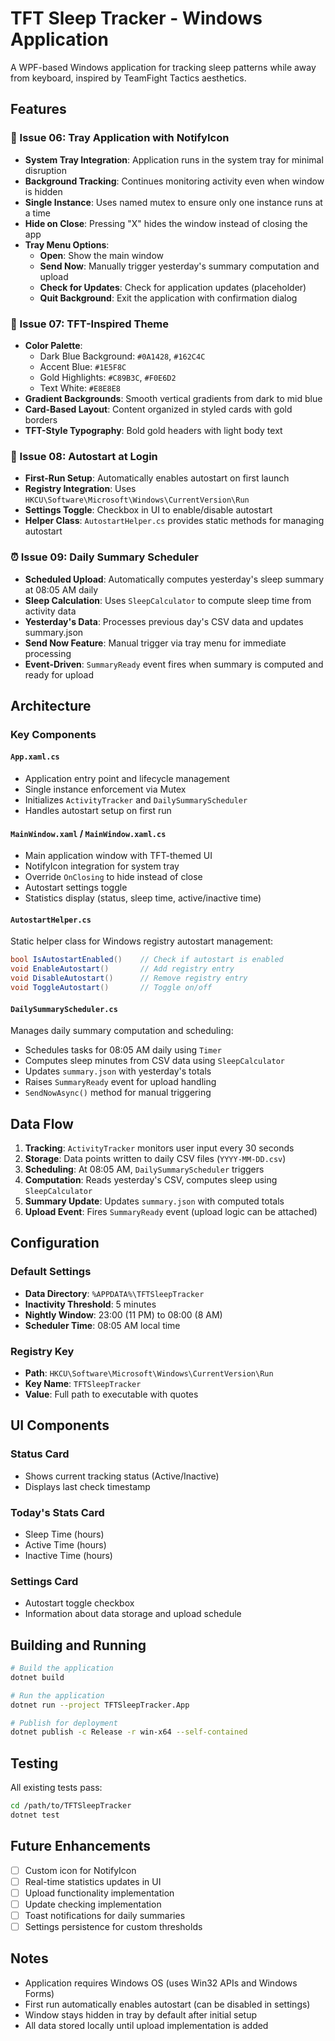 # TFT Sleep Tracker - Windows Application

A WPF-based Windows application for tracking sleep patterns while away from keyboard, inspired by TeamFight Tactics aesthetics.

## Features

### 🎯 Issue 06: Tray Application with NotifyIcon
- **System Tray Integration**: Application runs in the system tray for minimal disruption
- **Background Tracking**: Continues monitoring activity even when window is hidden
- **Single Instance**: Uses named mutex to ensure only one instance runs at a time
- **Hide on Close**: Pressing "X" hides the window instead of closing the app
- **Tray Menu Options**:
  - **Open**: Show the main window
  - **Send Now**: Manually trigger yesterday's summary computation and upload
  - **Check for Updates**: Check for application updates (placeholder)
  - **Quit Background**: Exit the application with confirmation dialog

### 🎨 Issue 07: TFT-Inspired Theme
- **Color Palette**:
  - Dark Blue Background: `#0A1428`, `#162C4C`
  - Accent Blue: `#1E5F8C`
  - Gold Highlights: `#C89B3C`, `#F0E6D2`
  - Text White: `#E8E8E8`
- **Gradient Backgrounds**: Smooth vertical gradients from dark to mid blue
- **Card-Based Layout**: Content organized in styled cards with gold borders
- **TFT-Style Typography**: Bold gold headers with light body text

### 🚀 Issue 08: Autostart at Login
- **First-Run Setup**: Automatically enables autostart on first launch
- **Registry Integration**: Uses `HKCU\Software\Microsoft\Windows\CurrentVersion\Run`
- **Settings Toggle**: Checkbox in UI to enable/disable autostart
- **Helper Class**: `AutostartHelper.cs` provides static methods for managing autostart

### ⏰ Issue 09: Daily Summary Scheduler
- **Scheduled Upload**: Automatically computes yesterday's sleep summary at 08:05 AM daily
- **Sleep Calculation**: Uses `SleepCalculator` to compute sleep time from activity data
- **Yesterday's Data**: Processes previous day's CSV data and updates summary.json
- **Send Now Feature**: Manual trigger via tray menu for immediate processing
- **Event-Driven**: `SummaryReady` event fires when summary is computed and ready for upload

## Architecture

### Key Components

#### `App.xaml.cs`
- Application entry point and lifecycle management
- Single instance enforcement via Mutex
- Initializes `ActivityTracker` and `DailySummaryScheduler`
- Handles autostart setup on first run

#### `MainWindow.xaml` / `MainWindow.xaml.cs`
- Main application window with TFT-themed UI
- NotifyIcon integration for system tray
- Override `OnClosing` to hide instead of close
- Autostart settings toggle
- Statistics display (status, sleep time, active/inactive time)

#### `AutostartHelper.cs`
Static helper class for Windows registry autostart management:
```csharp
bool IsAutostartEnabled()    // Check if autostart is enabled
void EnableAutostart()       // Add registry entry
void DisableAutostart()      // Remove registry entry
void ToggleAutostart()       // Toggle on/off
```

#### `DailySummaryScheduler.cs`
Manages daily summary computation and scheduling:
- Schedules tasks for 08:05 AM daily using `Timer`
- Computes sleep minutes from CSV data using `SleepCalculator`
- Updates `summary.json` with yesterday's totals
- Raises `SummaryReady` event for upload handling
- `SendNowAsync()` method for manual triggering

## Data Flow

1. **Tracking**: `ActivityTracker` monitors user input every 30 seconds
2. **Storage**: Data points written to daily CSV files (`YYYY-MM-DD.csv`)
3. **Scheduling**: At 08:05 AM, `DailySummaryScheduler` triggers
4. **Computation**: Reads yesterday's CSV, computes sleep using `SleepCalculator`
5. **Summary Update**: Updates `summary.json` with computed totals
6. **Upload Event**: Fires `SummaryReady` event (upload logic can be attached)

## Configuration

### Default Settings
- **Data Directory**: `%APPDATA%\TFTSleepTracker`
- **Inactivity Threshold**: 5 minutes
- **Nightly Window**: 23:00 (11 PM) to 08:00 (8 AM)
- **Scheduler Time**: 08:05 AM local time

### Registry Key
- **Path**: `HKCU\Software\Microsoft\Windows\CurrentVersion\Run`
- **Key Name**: `TFTSleepTracker`
- **Value**: Full path to executable with quotes

## UI Components

### Status Card
- Shows current tracking status (Active/Inactive)
- Displays last check timestamp

### Today's Stats Card
- Sleep Time (hours)
- Active Time (hours)
- Inactive Time (hours)

### Settings Card
- Autostart toggle checkbox
- Information about data storage and upload schedule

## Building and Running

```bash
# Build the application
dotnet build

# Run the application
dotnet run --project TFTSleepTracker.App

# Publish for deployment
dotnet publish -c Release -r win-x64 --self-contained
```

## Testing

All existing tests pass:
```bash
cd /path/to/TFTSleepTracker
dotnet test
```

## Future Enhancements

- [ ] Custom icon for NotifyIcon
- [ ] Real-time statistics updates in UI
- [ ] Upload functionality implementation
- [ ] Update checking implementation
- [ ] Toast notifications for daily summaries
- [ ] Settings persistence for custom thresholds

## Notes

- Application requires Windows OS (uses Win32 APIs and Windows Forms)
- First run automatically enables autostart (can be disabled in settings)
- Window stays hidden in tray by default after initial setup
- All data stored locally until upload implementation is added
